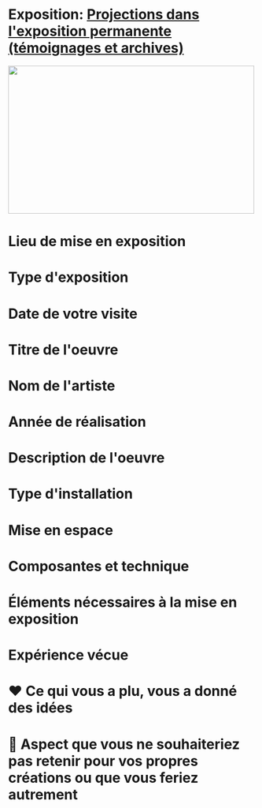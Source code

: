 # Exposition: [Projections dans l'exposition permanente (témoignages et archives)](https://margueritebourgeoys.org/)
<img width="500" height="300" src="https://itineraires.musees.qc.ca/var/storage/images/musees/guide/site-historique-marguerite-bourgeoys/carrousel/site-historique-marguerite-bourgeoys-04/447722-1-fre-CA/site-historique-marguerite-bourgeoys-04.jpg">

# Lieu de mise en exposition

# Type d'exposition


# Date de votre visite

# Titre de l'oeuvre


# Nom de l'artiste


# Année de réalisation


# Description de l'oeuvre




# Type d'installation





# Mise en espace



# Composantes et technique


# Éléments nécessaires à la mise en exposition


# Expérience vécue


# ❤️ Ce qui vous a plu, vous a donné des idées


# 🤔 Aspect que vous ne souhaiteriez pas retenir pour vos propres créations ou que vous feriez autrement



